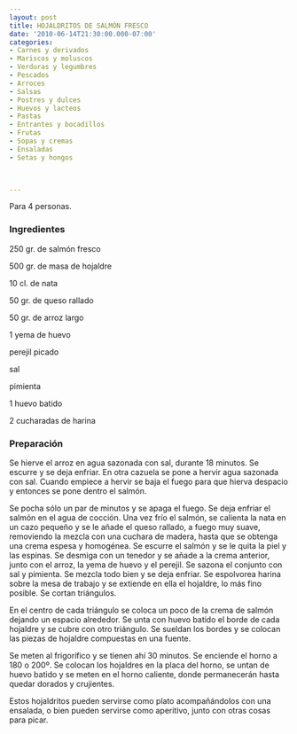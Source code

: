 ```yaml
---
layout: post
title: HOJALDRITOS DE SALMÓN FRESCO
date: '2010-06-14T21:30:00.000-07:00'
categories:
- Carnes y derivados
- Mariscos y moluscos
- Verduras y legumbres
- Pescados
- Arroces
- Salsas
- Postres y dulces
- Huevos y lacteos
- Pastas
- Entrantes y bocadillos
- Frutas
- Sopas y cremas
- Ensaladas
- Setas y hongos
 


---
```


Para 4 personas.

<h3>Ingredientes</h3>

250 gr. de salmón fresco

500 gr. de masa de hojaldre

10 cl. de nata

50 gr. de queso rallado

50 gr. de arroz largo

1 yema de huevo

perejil picado

sal

pimienta

1 huevo batido

2 cucharadas de harina

<h3>Preparación</h3>

Se hierve el arroz en agua sazonada con sal, durante 18 minutos. Se escurre y se deja enfriar. En otra cazuela se pone a hervir agua sazonada con sal. Cuando empiece a hervir se baja el fuego para que hierva despacio y entonces se pone dentro el salmón.

Se pocha sólo un par de minutos y se apaga el fuego. Se deja enfriar el salmón en el agua de cocción. Una vez frío el salmón, se calienta la nata en un cazo pequeño y se le añade el queso rallado, a fuego muy suave, removiendo la mezcla con una cuchara de madera, hasta que se obtenga una crema espesa y homogénea. Se escurre el salmón y se le quita la piel y las espinas. Se desmiga con un tenedor y se añade a la crema anterior, junto con el arroz, la yema de huevo y el perejil. Se sazona el conjunto con sal y pimienta. Se mezcla todo bien y se deja enfriar. Se espolvorea harina sobre la mesa de trabajo y se extiende en ella el hojaldre, lo más fino posible. Se cortan triángulos.

En el centro de cada triángulo se coloca un poco de la crema de salmón dejando un espacio alrededor. Se unta con huevo batido el borde de cada hojaldre y se cubre con otro triángulo. Se sueldan los bordes y se colocan las piezas de hojaldre compuestas en una fuente.

Se meten al frigorífico y se tienen ahí 30 minutos. Se enciende el horno a 180 o 200&ordm;. Se colocan los hojaldres en la placa del horno, se untan de huevo batido y se meten en el horno caliente, donde permanecerán hasta quedar dorados y crujientes.

Estos hojaldritos pueden servirse como plato acompañándolos con una ensalada, o bien pueden servirse como aperitivo, junto con otras cosas para picar.

